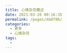 ```yaml
---
title: 心情杂货概述
date: 2021-03-26 00:16:35
permalink: /pages/da8f86/
categories:
  - 更多
  - 心情杂货
tags:
  - 
---
```


